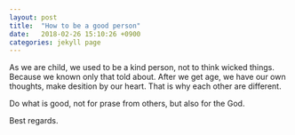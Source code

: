 ```yaml
---
layout: post
title:  "How to be a good person"
date:   2018-02-26 15:10:26 +0900
categories: jekyll page
---
```

As we are child, we used to be a kind person, not to think wicked things. Because we known only that told about.
After we get age, we have our own thoughts, make desition by our heart. That is why each other are different.

Do what is good, not for prase from others, but also for the God.

Best regards.

